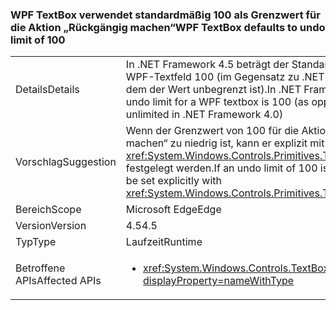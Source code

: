 ### <a name="wpf-textbox-defaults-to-undo-limit-of-100"></a><span data-ttu-id="92d93-101">WPF TextBox verwendet standardmäßig 100 als Grenzwert für die Aktion „Rückgängig machen“</span><span class="sxs-lookup"><span data-stu-id="92d93-101">WPF TextBox defaults to undo limit of 100</span></span>

|   |   |
|---|---|
|<span data-ttu-id="92d93-102">Details</span><span class="sxs-lookup"><span data-stu-id="92d93-102">Details</span></span>|<span data-ttu-id="92d93-103">In .NET Framework 4.5 beträgt der Standardgrenzwert für ein WPF-Textfeld 100 (im Gegensatz zu .NET Framework 4.0, bei dem der Wert unbegrenzt ist).</span><span class="sxs-lookup"><span data-stu-id="92d93-103">In .NET Framework 4.5, the default undo limit for a WPF textbox is 100 (as opposed to being unlimited in .NET Framework 4.0)</span></span>|
|<span data-ttu-id="92d93-104">Vorschlag</span><span class="sxs-lookup"><span data-stu-id="92d93-104">Suggestion</span></span>|<span data-ttu-id="92d93-105">Wenn der Grenzwert von 100 für die Aktion „Rückgängig machen“ zu niedrig ist, kann er explizit mit <xref:System.Windows.Controls.Primitives.TextBoxBase.UndoLimit> festgelegt werden.</span><span class="sxs-lookup"><span data-stu-id="92d93-105">If an undo limit of 100 is too low, the limit can be set explicitly with <xref:System.Windows.Controls.Primitives.TextBoxBase.UndoLimit></span></span>|
|<span data-ttu-id="92d93-106">Bereich</span><span class="sxs-lookup"><span data-stu-id="92d93-106">Scope</span></span>|<span data-ttu-id="92d93-107">Microsoft Edge</span><span class="sxs-lookup"><span data-stu-id="92d93-107">Edge</span></span>|
|<span data-ttu-id="92d93-108">Version</span><span class="sxs-lookup"><span data-stu-id="92d93-108">Version</span></span>|<span data-ttu-id="92d93-109">4.5</span><span class="sxs-lookup"><span data-stu-id="92d93-109">4.5</span></span>|
|<span data-ttu-id="92d93-110">Typ</span><span class="sxs-lookup"><span data-stu-id="92d93-110">Type</span></span>|<span data-ttu-id="92d93-111">Laufzeit</span><span class="sxs-lookup"><span data-stu-id="92d93-111">Runtime</span></span>|
|<span data-ttu-id="92d93-112">Betroffene APIs</span><span class="sxs-lookup"><span data-stu-id="92d93-112">Affected APIs</span></span>|<ul><li><xref:System.Windows.Controls.TextBox?displayProperty=nameWithType></li></ul>|

